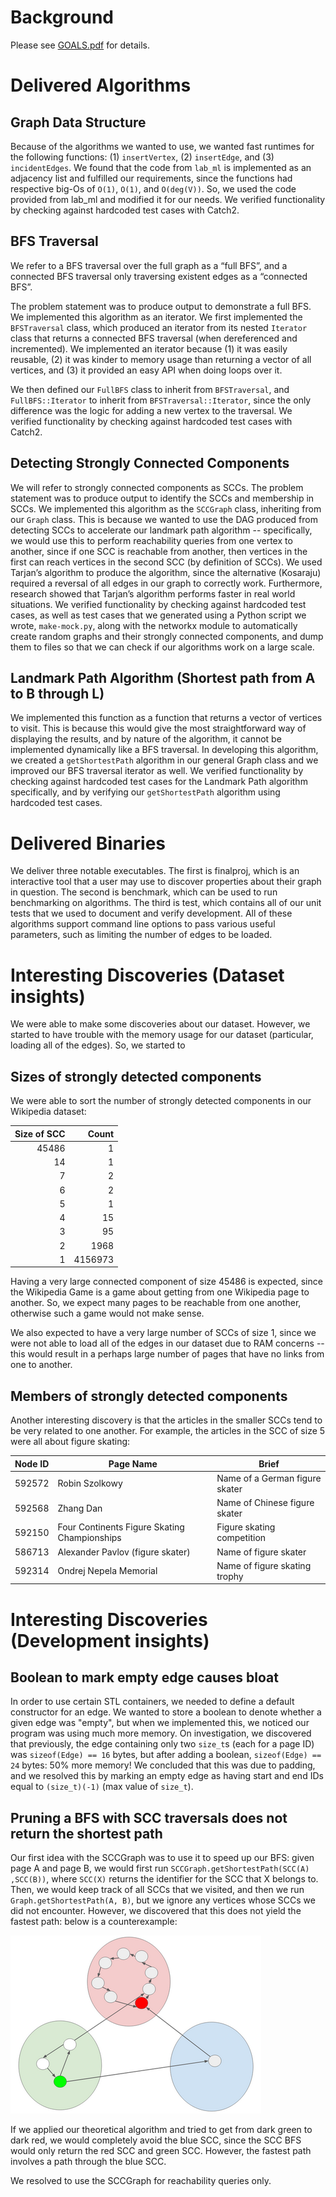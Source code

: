 # Background

Please see [GOALS.pdf](./GOALS.pdf) for details.

# Delivered Algorithms

## Graph Data Structure

Because of the algorithms we wanted to use, we wanted fast runtimes for the following functions: (1) `insertVertex`, (2) `insertEdge`, and (3) `incidentEdges`. 
We found that the code from `lab_ml` is implemented as an adjacency list and fulfilled our requirements, since the functions had respective big-Os of `O(1)`, `O(1)`, and `O(deg(V))`. So, we used the code provided from lab_ml and modified it for our needs. We verified functionality by checking against hardcoded test cases with Catch2.
## BFS Traversal

We refer to a BFS traversal over the full graph as a “full BFS”, and a connected BFS traversal only traversing existent edges as a “connected BFS”. 

The problem statement was to produce output to demonstrate a full BFS. 
We implemented this algorithm as an iterator. 
We first implemented the `BFSTraversal` class, which produced an iterator from its nested `Iterator` class that returns a connected BFS traversal (when dereferenced and incremented). 
We implemented an iterator because (1) it was easily reusable, (2) it was kinder to memory usage than returning a vector of all vertices, and (3) it provided an easy API when doing loops over it.

We then defined our `FullBFS` class to inherit from `BFSTraversal`, and `FullBFS::Iterator` to inherit from `BFSTraversal::Iterator`, since the only difference was the logic for adding a new vertex to the traversal. 
We verified functionality by checking against hardcoded test cases with Catch2.

## Detecting Strongly Connected Components 

We will refer to strongly connected components as SCCs. 
The problem statement was to produce output to identify the SCCs and membership in SCCs. 
We implemented this algorithm as the `SCCGraph` class, inheriting from our `Graph` class. 
This is because we wanted to use the DAG produced from detecting SCCs to accelerate our landmark path algorithm -- specifically, we would use this to perform reachability queries from one vertex to another, since if one SCC is reachable from another, then vertices in the first can reach vertices in the second SCC (by definition of SCCs).
We used Tarjan’s algorithm to produce the algorithm, since the alternative (Kosaraju) required a reversal of all edges in our graph to correctly work.
Furthermore, research showed that Tarjan’s algorithm performs faster in real world situations.
We verified functionality by checking against hardcoded test cases, as well as test cases that we generated using a Python script we wrote, `make-mock.py`, along with the networkx module to automatically create random graphs and their strongly connected components, and dump them to files so that we can check if our algorithms work on a large scale.

## Landmark Path Algorithm (Shortest path from A to B through L)

We implemented this function as a function that returns a vector of vertices to visit.
This is because this would give the most straightforward way of displaying the results, and by nature of the algorithm, it cannot be implemented dynamically like a BFS traversal.
In developing this algorithm, we created a `getShortestPath` algorithm in our general Graph class and we improved our BFS traversal iterator as well.
We verified functionality by checking against hardcoded test cases for the Landmark Path algorithm specifically, and by verifying our `getShortestPath` algorithm using hardcoded test cases.

# Delivered Binaries

We deliver three notable executables. 
The first is finalproj, which is an interactive tool that a user may use to discover properties about their graph in question. 
The second is benchmark, which can be used to run benchmarking on algorithms.
The third is test, which contains all of our unit tests that we used to document and verify development.
All of these algorithms support command line options to pass various useful parameters, such as limiting the number of edges to be loaded. 

# Interesting Discoveries (Dataset insights)

We were able to make some discoveries about our dataset. However, we started to have trouble with the memory usage for our dataset (particular, loading all of the edges). So, we started to 

## Sizes of strongly detected components

We were able to sort the number of strongly detected components in our Wikipedia dataset:

| Size of SCC | Count |
| ---: | ---: |
| 45486 | 1 |
| 14 | 1 | 
| 7  | 2 | 
| 6  | 2 | 
| 5  | 1 | 
| 4  | 15 | 
| 3  | 95 | 
| 2  | 1968 | 
| 1  | 4156973 | 

Having a very large connected component of size 45486 is expected, since the Wikipedia Game is a game about getting from one Wikipedia page to another.
So, we expect many pages to be reachable from one another, otherwise such a game would not make sense.

We also expected to have a very large number of SCCs of size 1, since we were not able to load all of the edges in our dataset due to RAM concerns -- this would result in a perhaps large number of pages that have no links from one to another.

## Members of strongly detected components

Another interesting discovery is that the articles in the smaller SCCs tend to be very related to one another. For example, the articles in the SCC of size 5 were all about figure skating:

| Node ID | Page Name | Brief |
| --- | --- | --- | 
| 592572 | Robin Szolkowy | Name of a German figure skater |
| 592568 | Zhang Dan | Name of Chinese figure skater |
| 592150 | Four Continents Figure Skating Championships | Figure skating competition |
| 586713 | Alexander Pavlov (figure skater) | Name of figure skater | 
| 592314 | Ondrej Nepela Memorial | Name of figure skating trophy | 

# Interesting Discoveries (Development insights)

## Boolean to mark empty edge causes bloat

In order to use certain STL containers, we needed to define a default constructor for an edge.
We wanted to store a boolean to denote whether a given edge was "empty", but when we implemented this, we noticed our program was using much more memory.
On investigation, we discovered that previously, the edge containing only two `size_t`s (each for a page ID) was `sizeof(Edge) == 16` bytes, but after adding a boolean, `sizeof(Edge) == 24` bytes: 50% more memory!
We concluded that this was due to padding, and we resolved this by marking an empty edge as having start and end IDs equal to `(size_t)(-1)` (max value of `size_t`).

## Pruning a BFS with SCC traversals does not return the shortest path

Our first idea with the SCCGraph was to use it to speed up our BFS: given page A and page B, we would first run `SCCGraph.getShortestPath(SCC(A) ,SCC(B))`, where `SCC(X)` returns the identifier for the SCC that X belongs to. Then, we would keep track of all SCCs that we visited, and then we run `Graph.getShortestPath(A, B)`, but we ignore any vertices whose SCCs we did not encounter. However, we discovered that this does not yield the fastest path: below is a counterexample:

![](./scc-counter-example.png)

If we applied our theoretical algorithm and tried to get from dark green to dark red, we would completely avoid the blue SCC, since the SCC BFS would only return the red SCC and green SCC. However, the fastest path involves a path through the blue SCC.

We resolved to use the SCCGraph for reachability queries only.